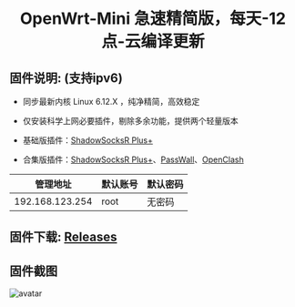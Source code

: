 <div align="center">
<h1>OpenWrt-Mini  急速精简版，每天-12点-云编译更新</h1>
</div>

## 固件说明: (支持ipv6)

 - 同步最新内核 Linux 6.12.X  ，纯净精简，高效稳定

 - 仅安装科学上网必要插件，剔除多余功能，提供两个轻量版本

 - 基础版插件：[ShadowSocksR Plus+](https://github.com/fw876/helloworld.git)

 - 合集版插件：[ShadowSocksR Plus+](https://github.com/fw876/helloworld.git)、[PassWall](https://github.com/xiaorouji/openwrt-passwall.git)、[OpenClash](https://github.com/vernesong/OpenClash.git.git)

| 管理地址  | 默认账号 | 默认密码 |
| ---- | ---- | ---- |
| 192.168.123.254 | root | 无密码 |

## 固件下载:   [Releases](https://github.com/leselvasier/OpenWrt-Mini/releases) 

## 固件截图

![avatar](https://github.com/WukongMaster/demo/blob/main/jpg/OpenWrt-Mini.png)
